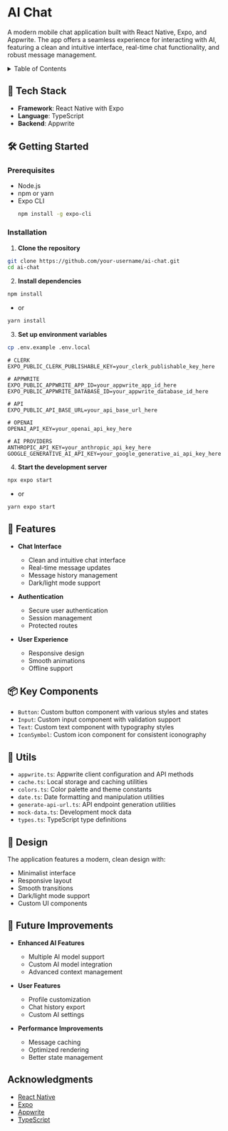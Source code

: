 # AI Chat

A modern mobile chat application built with React Native, Expo, and Appwrite. The app offers a seamless experience for interacting with AI, featuring a clean and intuitive interface, real-time chat functionality, and robust message management.

<details>
  <summary>Table of Contents</summary>
  <ol>
    <li>
      <a href="#-tech-stack">Tech Stack</a>
    </li>
    <li>
      <a href="#-features">Features</a>
    </li>
    <li>
      <a href="#-getting-started">Getting Started</a>
      <ul>
        <li><a href="#prerequisites">Prerequisites</a></li>
        <li><a href="#installation">Installation</a></li>
      </ul>
    </li>
    <li><a href="#-project-structure">Project Structure</a></li>
    <li><a href="#-key-components">Key Components</a></li>
    <li><a href="#-utils">Utils</a></li>
    <li><a href="#-design">Design</a></li>
    <li><a href="#-future-improvements">Future Improvements</a></li>
    <li><a href="#acknowledgments">Acknowledgments</a></li>
  </ol>
</details>

## 🚀 Tech Stack

- **Framework**: React Native with Expo
- **Language**: TypeScript
- **Backend**: Appwrite

## 🛠 Getting Started

### Prerequisites

- Node.js
- npm or yarn
- Expo CLI
  ```sh
  npm install -g expo-cli
  ```

### Installation

1. **Clone the repository**

```sh
git clone https://github.com/your-username/ai-chat.git
cd ai-chat
```

2. **Install dependencies**

```sh
npm install
```

- or

```sh
yarn install
```

3. **Set up environment variables**

```sh
cp .env.example .env.local
```

```
# CLERK
EXPO_PUBLIC_CLERK_PUBLISHABLE_KEY=your_clerk_publishable_key_here

# APPWRITE
EXPO_PUBLIC_APPWRITE_APP_ID=your_appwrite_app_id_here
EXPO_PUBLIC_APPWRITE_DATABASE_ID=your_appwrite_database_id_here

# API
EXPO_PUBLIC_API_BASE_URL=your_api_base_url_here

# OPENAI
OPENAI_API_KEY=your_openai_api_key_here

# AI PROVIDERS
ANTHROPIC_API_KEY=your_anthropic_api_key_here
GOOGLE_GENERATIVE_AI_API_KEY=your_google_generative_ai_api_key_here

```

4. **Start the development server**

```sh
npx expo start
```

- or

```sh
yarn expo start
```

## 🌟 Features

- **Chat Interface**

  - Clean and intuitive chat interface
  - Real-time message updates
  - Message history management
  - Dark/light mode support

- **Authentication**

  - Secure user authentication
  - Session management
  - Protected routes

- **User Experience**
  - Responsive design
  - Smooth animations
  - Offline support

## 📦 Key Components

- `Button`: Custom button component with various styles and states
- `Input`: Custom input component with validation support
- `Text`: Custom text component with typography styles
- `IconSymbol`: Custom icon component for consistent iconography

## 🔧 Utils

- `appwrite.ts`: Appwrite client configuration and API methods
- `cache.ts`: Local storage and caching utilities
- `colors.ts`: Color palette and theme constants
- `date.ts`: Date formatting and manipulation utilities
- `generate-api-url.ts`: API endpoint generation utilities
- `mock-data.ts`: Development mock data
- `types.ts`: TypeScript type definitions

## 🎨 Design

The application features a modern, clean design with:

- Minimalist interface
- Responsive layout
- Smooth transitions
- Dark/light mode support
- Custom UI components

## 🔮 Future Improvements

- **Enhanced AI Features**

  - Multiple AI model support
  - Custom AI model integration
  - Advanced context management

- **User Features**

  - Profile customization
  - Chat history export
  - Custom AI settings

- **Performance Improvements**
  - Message caching
  - Optimized rendering
  - Better state management

## Acknowledgments

- [React Native](https://reactnative.dev/)
- [Expo](https://expo.dev/)
- [Appwrite](https://appwrite.io/)
- [TypeScript](https://www.typescriptlang.org/)
